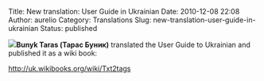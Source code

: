 Title: New translation: User Guide in Ukrainian
Date: 2010-12-08 22:08
Author: aurelio
Category: Translations
Slug: new-translation-user-guide-in-ukrainian
Status: published

![](https://txt2tags.org/team/img/bunyk.jpg)**Bunyk Taras (Тарас Буник)**
translated the User Guide to Ukrainian and published it as a wiki book:

<http://uk.wikibooks.org/wiki/Txt2tags>

